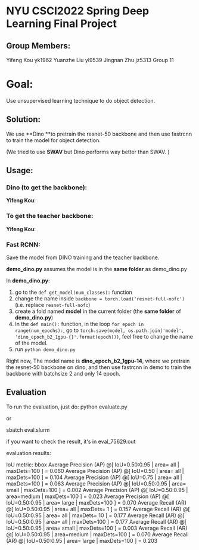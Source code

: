 # NYU CSCI2022 Spring Deep Learning Final Project

## Group Members:

Yifeng Kou yk1962
Yuanzhe Liu yl9539
Jingnan Zhu jz5313
Group 11



# Goal:

Use unsupervised learning technique to do object detection.

## Solution:

We use **Dino **to pretrain the resnet-50 backbone and then use fastrcnn to train the model for object detection.

(We tried to use **SWAV** but Dino performs way better than SWAV. ) 

## Usage:

### Dino (to get the backbone):

 **Yifeng Kou**: 

### To get the teacher backbone:

**Yifeng Kou**: 

### Fast RCNN:

Save the model from DINO training and the teacher backbone.

**demo_dino.py** assumes the model is in the **same folder** as demo_dino.py

In **demo_dino.py**:

1. go to the `def get_model(num_classes):` function
2. change the name inside `backbone = torch.load('resnet-full-nofc')` (i.e. replace `resnet-full-nofc`)
3. create a fold named **model** in the current folder (the **same folder** of **demo_dino.py**)
4. In the `def main():` function, in the loop `for epoch in range(num_epochs):`, go to `torch.save(model, os.path.join('model', 'dino_epoch_b2_1gpu-{}'.format(epoch)))`, feel free to change the name of the model.
5. run `python demo_dino.py`

Right now, The model name is **dino_epoch_b2_1gpu-14**, where we pretrain the resnet-50 backbone on dino, and then use fastrcnn in demo to train the backbone with batchsize 2 and only 14 epoch.

## Evaluation

To run the evaluation, just do:
python evaluate.py

or

sbatch eval.slurm

if you want to check the result, it's in eval_75629.out

evaluation results:

IoU metric: bbox
 Average Precision  (AP) @[ IoU=0.50:0.95 | area=   all | maxDets=100 ] = 0.060
 Average Precision  (AP) @[ IoU=0.50      | area=   all | maxDets=100 ] = 0.104
 Average Precision  (AP) @[ IoU=0.75      | area=   all | maxDets=100 ] = 0.063
 Average Precision  (AP) @[ IoU=0.50:0.95 | area= small | maxDets=100 ] = 0.002
 Average Precision  (AP) @[ IoU=0.50:0.95 | area=medium | maxDets=100 ] = 0.023
 Average Precision  (AP) @[ IoU=0.50:0.95 | area= large | maxDets=100 ] = 0.070
 Average Recall     (AR) @[ IoU=0.50:0.95 | area=   all | maxDets=  1 ] = 0.157
 Average Recall     (AR) @[ IoU=0.50:0.95 | area=   all | maxDets= 10 ] = 0.177
 Average Recall     (AR) @[ IoU=0.50:0.95 | area=   all | maxDets=100 ] = 0.177
 Average Recall     (AR) @[ IoU=0.50:0.95 | area= small | maxDets=100 ] = 0.003
 Average Recall     (AR) @[ IoU=0.50:0.95 | area=medium | maxDets=100 ] = 0.070
 Average Recall     (AR) @[ IoU=0.50:0.95 | area= large | maxDets=100 ] = 0.203